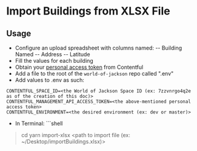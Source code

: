 # Import Buildings from XLSX File
## Usage
- Configure an upload spreadsheet with columns named:
-- Building Named
-- Address
-- Latitude
- Fill the values for each building
- Obtain your [personal access token](https://app.contentful.com/account/profile/cma_tokens) from Contentful
- Add a file to the root of the `world-of-jackson` repo called ".env"
- Add values to .env as such:
```shell
CONTENTFUL_SPACE_ID=<the World of Jackson Space ID (ex: 7zzvnrgo4q2e as of the creation of this doc)>
CONTENTFUL_MANAGEMENT_API_ACCESS_TOKEN=<the above-mentioned personal access token>
CONTENTFUL_ENVIRONMENT=<the desired environment (ex: dev or master)>
```
- In Terminal: ```shell
> cd <world-of-jackson repo location>
> yarn import-xlsx <path to import file (ex: ~/Desktop/importBuildings.xlsx)>
```